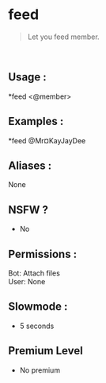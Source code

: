 # feed

> Let you feed member.

<br>

## Usage :

*feed <@member>

## Examples :

*feed @Mr¤KayJayDee

## Aliases :

None

## NSFW ?

- No

## Permissions :

Bot: Attach files
<br>
User: None

## Slowmode :

- 5 seconds

## Premium Level

- No premium